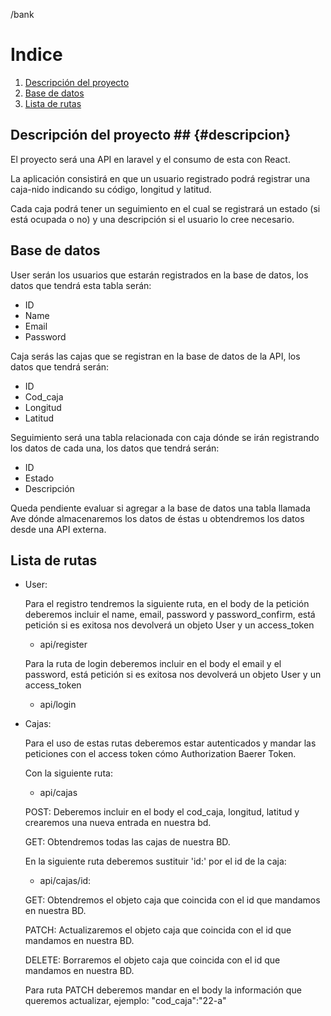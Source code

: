 /bank

# Indice

1. [Descripción del proyecto](#descripcion)
2. [Base de datos]()
3. [Lista de rutas]()

## Descripción del proyecto ## {#descripcion}

El proyecto será una API en laravel y el consumo de esta con React.

La aplicación consistirá en que un usuario registrado podrá registrar una caja-nido indicando su código, longitud y latitud.

Cada caja podrá tener un seguimiento en el cual se registrará un estado (si está ocupada o no) y una descripción si el usuario lo cree necesario.

## Base de datos

User serán los usuarios que estarán registrados en la base de datos, los datos que tendrá esta tabla serán:

- ID
- Name
- Email
- Password

Caja serás las cajas que se registran en la base de datos de la API, los datos que tendrá serán:

- ID
- Cod_caja
- Longitud
- Latitud

Seguimiento será una tabla relacionada con caja dónde se irán registrando los datos de cada una, los datos que tendrá serán:

- ID
- Estado
- Descripción

Queda pendiente evaluar si agregar a la base de datos una tabla llamada Ave dónde almacenaremos los datos de éstas u obtendremos los datos desde una API externa.

## Lista de rutas

- User:

    Para el registro tendremos la siguiente ruta, en el body de la petición deberemos incluir el name, email, password y password_confirm, está petición si es exitosa nos devolverá un objeto User y un access_token

    - api/register

    Para la ruta de login deberemos incluir en el body el email y el password, está petición si es exitosa nos devolverá un objeto User y un access_token

    - api/login
- Cajas:

    Para el uso de estas rutas deberemos estar autenticados y mandar las peticiones con el access token cómo Authorization Baerer Token.

    Con la siguiente ruta:

    - api/cajas

    POST: Deberemos incluir en el body el cod_caja, longitud, latitud y crearemos una nueva entrada en nuestra bd.

    GET: Obtendremos todas las cajas de nuestra BD.

    En la siguiente ruta deberemos sustituir 'id:' por el id de la caja:

    - api/cajas/id:

    GET: Obtendremos el objeto caja que coincida con el id que mandamos en nuestra BD.

    PATCH: Actualizaremos el objeto caja que coincida con el id que mandamos en nuestra BD.

    DELETE: Borraremos el objeto caja que coincida con el id que mandamos en nuestra BD.

    Para ruta PATCH deberemos mandar en el body la información que queremos actualizar, ejemplo: "cod_caja":"22-a"